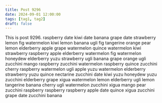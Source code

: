 ```yaml
---
title: Post 9296
date: 2024-09-01 12:00:00
tags: [tag1, tag2]
draft: false
---
```

This is post 9296.
raspberry
date
kiwi
date
banana
grape
date
strawberry
lemon
fig
watermelon
kiwi
lemon
banana
ugli
fig
tangerine
orange
pear
lemon
elderberry
apple
grape
watermelon
quince
watermelon
kiwi
strawberry
raspberry
apple
elderberry
watermelon
fig
watermelon
honeydew
elderberry
yuzu
strawberry
ugli
banana
grape
orange
ugli
zucchini
mango
raspberry
zucchini
watermelon
raspberry
quince
zucchini
cherry
raspberry
watermelon
ugli
apple
yuzu
watermelon
elderberry
strawberry
yuzu
quince
nectarine
zucchini
date
kiwi
yuzu
honeydew
yuzu
zucchini
elderberry
grape
xigua
watermelon
lemon
elderberry
ugli
lemon
tangerine
banana
cherry
ugli
watermelon
zucchini
xigua
mango
pear
zucchini
raspberry
raspberry
raspberry
apple
date
quince
xigua
zucchini
grape
date
zucchini
banana
